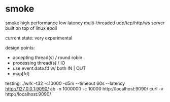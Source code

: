 # smoke

[smoke](https://github.com/papercompute/smoke-epoll) high performance low latency multi-threaded udp/tcp/http/ws server built on top of linux epoll

current state: very experimental

design points:

* accepting thread(s) / round robin
* processing thread(s) / IO
* use event.data.fd w/ both IN | OUT
* map[fd]

testing:
./wrk -t32 -c10000 -d5m --timeout 60s --latency http://127.0.0.1:9090/
ab -n 1000000 -c 10000 http://localhost:9090/
curl -v http://localhost:9090/

